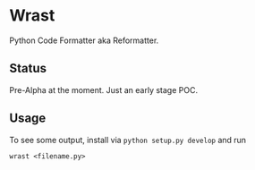 # Wrast
Python Code Formatter aka Reformatter.

## Status
Pre-Alpha at the moment. Just an early stage POC.

## Usage
To see some output, install via `python setup.py develop` and run
```
wrast <filename.py>
```
